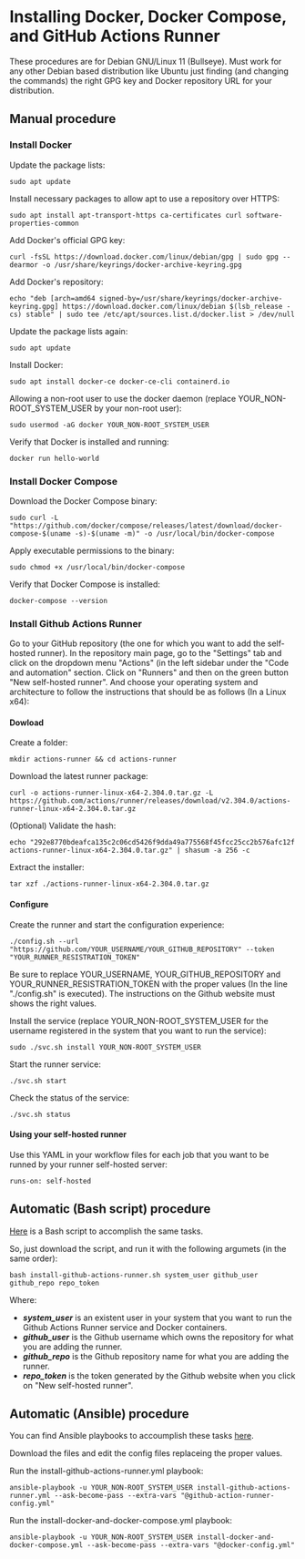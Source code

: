 # Installing Docker, Docker Compose, and GitHub Actions Runner

These procedures are for Debian GNU/Linux 11 (Bullseye). Must work for any other Debian based distribution like Ubuntu just finding (and changing the commands) the right GPG key and Docker repository URL for your distribution.


## Manual procedure


### Install Docker

Update the package lists:

    sudo apt update


Install necessary packages to allow apt to use a repository over HTTPS:

    sudo apt install apt-transport-https ca-certificates curl software-properties-common


Add Docker's official GPG key:

    curl -fsSL https://download.docker.com/linux/debian/gpg | sudo gpg --dearmor -o /usr/share/keyrings/docker-archive-keyring.gpg


Add Docker's repository:

    echo "deb [arch=amd64 signed-by=/usr/share/keyrings/docker-archive-keyring.gpg] https://download.docker.com/linux/debian $(lsb_release -cs) stable" | sudo tee /etc/apt/sources.list.d/docker.list > /dev/null


Update the package lists again:

    sudo apt update


Install Docker:

    sudo apt install docker-ce docker-ce-cli containerd.io


Allowing a non-root user to use the docker daemon (replace YOUR_NON-ROOT_SYSTEM_USER by your non-root user):

    sudo usermod -aG docker YOUR_NON-ROOT_SYSTEM_USER


Verify that Docker is installed and running:

    docker run hello-world


### Install Docker Compose

Download the Docker Compose binary:

    sudo curl -L "https://github.com/docker/compose/releases/latest/download/docker-compose-$(uname -s)-$(uname -m)" -o /usr/local/bin/docker-compose


Apply executable permissions to the binary:

    sudo chmod +x /usr/local/bin/docker-compose


Verify that Docker Compose is installed:

    docker-compose --version


### Install Github Actions Runner

Go to your GitHub repository (the one for which you want to add the self-hosted runner). In the repository main page, go to the "Settings" tab and click on the dropdown menu "Actions" (in the left sidebar under the "Code and automation" section. Click on "Runners" and then on the green button "New self-hosted runner". And choose your operating system and architecture to follow the instructions that should be as follows (In a Linux x64):

#### Dowload

Create a folder:

    mkdir actions-runner && cd actions-runner


Download the latest runner package:

    curl -o actions-runner-linux-x64-2.304.0.tar.gz -L https://github.com/actions/runner/releases/download/v2.304.0/actions-runner-linux-x64-2.304.0.tar.gz


(Optional) Validate the hash:

    echo "292e8770bdeafca135c2c06cd5426f9dda49a775568f45fcc25cc2b576afc12f  actions-runner-linux-x64-2.304.0.tar.gz" | shasum -a 256 -c


Extract the installer:

    tar xzf ./actions-runner-linux-x64-2.304.0.tar.gz


#### Configure

Create the runner and start the configuration experience:

    ./config.sh --url "https://github.com/YOUR_USERNAME/YOUR_GITHUB_REPOSITORY" --token "YOUR_RUNNER_RESISTRATION_TOKEN"


Be sure to replace YOUR_USERNAME, YOUR_GITHUB_REPOSITORY and YOUR_RUNNER_RESISTRATION_TOKEN with the proper values (In the line "./config.sh" is executed). The instructions on the Github website must shows the right values.

Install the service (replace YOUR_NON-ROOT_SYSTEM_USER for the username registered in the system that you want to run the service):

    sudo ./svc.sh install YOUR_NON-ROOT_SYSTEM_USER


Start the runner service:

    ./svc.sh start


Check the status of the service:

    ./svc.sh status


#### Using your self-hosted runner

Use this YAML in your workflow files for each job that you want to be runned by your runner self-hosted server:

    runs-on: self-hosted



## Automatic (Bash script) procedure

[Here](../resources/bash/install-github-actions-runner.sh) is a Bash script to accomplish the same tasks.

So, just download the script, and run it with the following argumets (in the same order):

    bash install-github-actions-runner.sh system_user github_user github_repo repo_token

Where:

- ***system_user*** is an existent user in your system that you want to run the Github Actions Runner service and Docker containers.
- ***github_user*** is the Github username which owns the repository for what you are adding the runner.
- ***github_repo*** is the Github repository name for what you are adding the runner.
- ***repo_token*** is the token generated by the Github website when you click on "New self-hosted runner".


## Automatic (Ansible) procedure

You can find Ansible playbooks to accoumplish these tasks [here](../resources/ansible).

Download the files and edit the config files replaceing the proper values.

Run the install-github-actions-runner.yml playbook:

    ansible-playbook -u YOUR_NON-ROOT_SYSTEM_USER install-github-actions-runner.yml --ask-become-pass --extra-vars "@github-action-runner-config.yml"


Run the install-docker-and-docker-compose.yml playbook:

    ansible-playbook -u YOUR_NON-ROOT_SYSTEM_USER install-docker-and-docker-compose.yml --ask-become-pass --extra-vars "@docker-config.yml"

